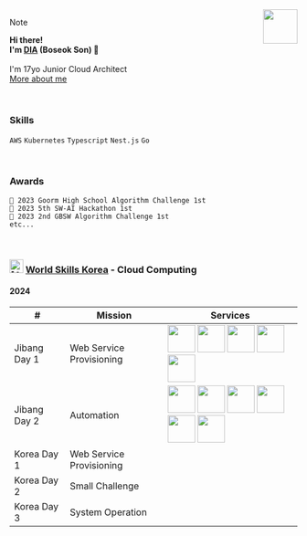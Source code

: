 <!--
dia-7691/dia-7691** is a ✨ _special_ ✨ repository because its `README.md` (this file) appears on your GitHub profile.

- 🔭 I’m currently working on ...
- 🌱 I’m currently learning ...
- 👯 I’m looking to collaborate on ...
- 🤔 I’m looking for help with ...
- 💬 Ask me about ...
- 📫 How to reach me: ...
- 😄 Pronouns: ...
- ⚡ Fun fact: ...
-->


<!-- ![Picture1](https://user-images.githubusercontent.com/51194584/180676817-208cd9c2-926a-4ca4-b135-16a5bbf6c205.png) -->
<!-- ![profilebg](https://user-images.githubusercontent.com/51194584/202172220-b56ae501-c5ef-4ac6-a24e-6a75eaecd58a.png) -->
<!-- ![backbg](https://user-images.githubusercontent.com/51194584/194555371-c490c109-8177-4144-ac41-65b421a02346.png) -->
<!-- ![j](https://user-images.githubusercontent.com/51194584/213682600-9962fd2e-dbbd-4fec-bdb7-28004bef54b5.png) -->
<!-- ![header](https://user-images.githubusercontent.com/51194584/221538126-552132e2-3d5a-4992-b6d4-5b3e4d16c6b8.png) -->
<!-- ![My Discord](https://discord-readme-badge.vercel.app/api?id=884954874943520788) -->
<!-- [![Solved.ac 프로필](http://mazassumnida.wtf/api/v2/generate_badge?boj=pltnm)](https://solved.ac/pltnm) -->
<!-- ![dev_db](https://github.com/dya-only/dya-only/assets/51194584/09006e6b-7354-4fda-a28f-a2d383ba1660) -->



<!-- [![GitHub WidgetBox](https://github-widgetbox.vercel.app/api/profile?username=dya-only&data=followers,repositories,stars,commits)](https://github.com/Jurredr/github-widgetbox) -->

<img src="https://github.com/dya-only/dya-only/assets/51194584/699dee2f-d992-4fb2-81f3-a03657946985" width="60px" align="right">

> [!Note]
**Hi there!\
I'm [DIA](https://github.com/dya-only) (Boseok Son) 👋**
\
\
I'm 17yo Junior Cloud Architect \
[More about me](https://notion.dya.codes)

<br>

### Skills
```AWS``` ```Kubernetes``` ```Typescript``` ```Nest.js``` ```Go```

<br>

### Awards
```🥇 2023 Goorm High School Algorithm Challenge 1st``` \
```🥇 2023 5th SW-AI Hackathon 1st``` \
```🥇 2023 2nd GBSW Algorithm Challenge 1st```\
```etc...```

<br>

### <img src="images/aws.svg" alt="[AWS]" height="24" /> [World Skills Korea](https://meister.hrdkorea.or.kr/sub/3/2/1/20160512110924569100_view.do) - Cloud Computing

#### 2024
| # | Mission | Services |
| ------------- | ------------- | ------------- |
| Jibang Day 1 | Web Service Provisioning | <img src="images/eks.svg" height="48" /> <img src="images/fargate.svg" height="48" /> <img src="images/documentdb.svg" height="48" /> <img src="images/elasticache.svg" height="48" /> <img src="images/secretsmanager.svg" height="48" /> |
| Jibang Day 2 | Automation | <img src="images/fargate.svg" height="48" /> <img src="images/s3.svg" height="48" /> <img src="images/codecommit.svg" height="48" /> <img src="images/codebuild.svg" height="48" /> <img src="images/codedeploy.svg" height="48" /> <img src="images/codepipeline.svg" height="48" /> |
| Korea Day 1 | Web Service Provisioning | |
| Korea Day 2 | Small Challenge | |
| Korea Day 3 | System Operation | |
